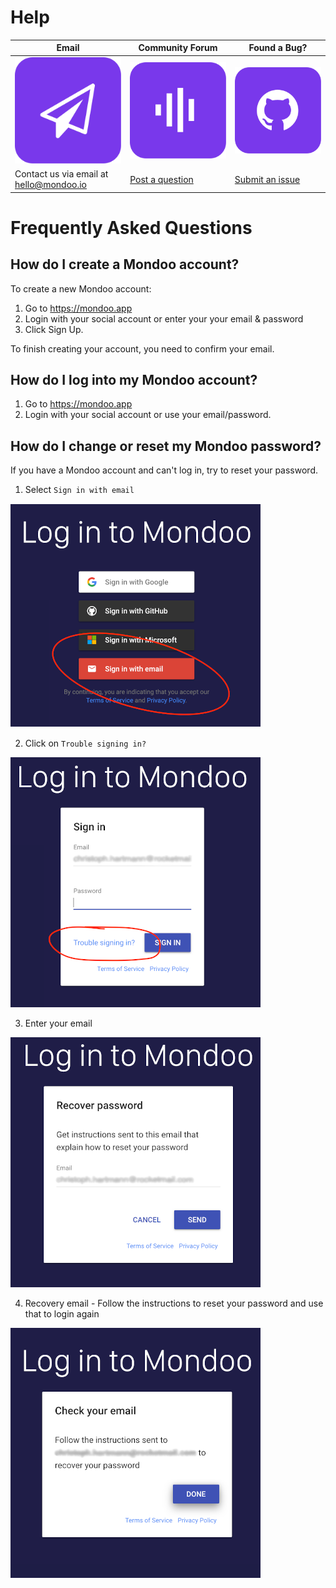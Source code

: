 # Help

<style>
a.help {
  text-decoration: none;
  border: none;
}
</style>

| Email  | Community Forum  | Found a Bug? |
| --- | --- | --- |
| <a href="mailto:hello@mondoo.io" class="help" >![Mondoo Email Contact](./assets/button-help-email.png)</a> | <a href="https://spectrum.chat/mondoo" target="_blank" class="help">![Mondoo Community](./assets/button-help-community.png)</a> | <a href="https://github.com/mondoolabs/mondoo/issues" target="_blank" class="help">![Mondoo Bug Report](./assets/button-help-github.png)  |
| Contact us via email at <br/>[hello@mondoo.io](mailto:hello@mondoo.io) | [Post a question](https://spectrum.chat/mondoo) | [Submit an issue](https://github.com/mondoolabs/mondoo/issues) |


# Frequently Asked Questions

## How do I create a Mondoo account?

To create a new Mondoo account:

1. Go to https://mondoo.app
2. Login with your social account or enter your your email & password
3. Click Sign Up.

To finish creating your account, you need to confirm your email.

## How do I log into my Mondoo account?

1. Go to https://mondoo.app
2. Login with your social account or use your email/password.

## How do I change or reset my Mondoo password?

If you have a Mondoo account and can't log in, try to reset your password.

1. Select `Sign in with email`

![Select Sign in with email](./assets/password-reset/select-signup.png)


2. Click on `Trouble signing in?`

![Click on `Trouble signing in?`](./assets/password-reset/trouble-signingin.png)

3. Enter your email

![Enter your email](./assets/password-reset/recovery-email.png)

4. Recovery email - Follow the instructions to reset your password and use that to login again

![Recovery email confirmation](./assets/password-reset/recovery-email-sent.png)